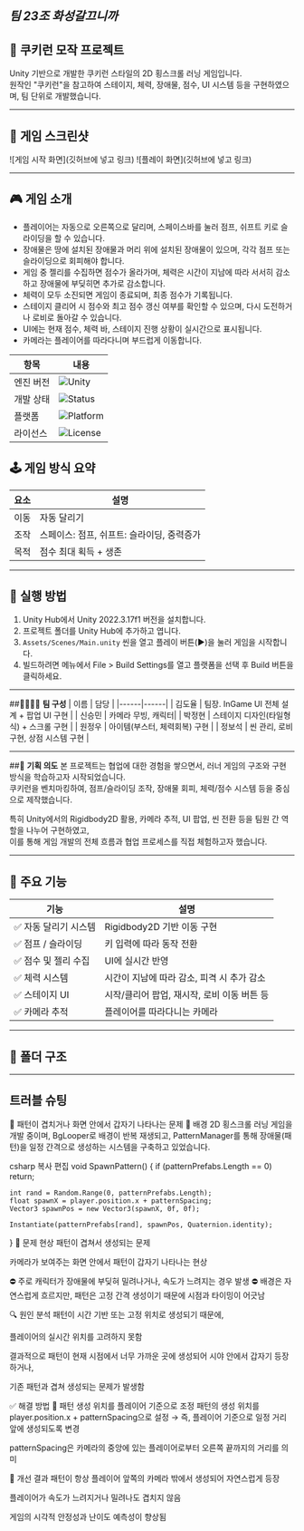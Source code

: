 ## ***팀 23조 화성갈끄니까*** 




## 🍪 **쿠키런 모작 프로젝트**

Unity 기반으로 개발한 쿠키런 스타일의 2D 횡스크롤 러닝 게임입니다.  
원작인 "쿠키런"을 참고하여 스테이지, 체력, 장애물, 점수, UI 시스템 등을 구현하였으며, 팀 단위로 개발했습니다.

---

## 📸 게임 스크린샷

![게임 시작 화면](깃허브에 넣고 링크)
![플레이 화면](깃허브에 넣고 링크)

---

## 🎮 **게임 소개**

- 플레이어는 자동으로 오른쪽으로 달리며, 스페이스바를 눌러 점프, 쉬프트 키로 슬라이딩을 할 수 있습니다.
- 장애물은 땅에 설치된 장애물과 머리 위에 설치된 장애물이 있으며, 각각 점프 또는 슬라이딩으로 회피해야 합니다.
- 게임 중 젤리를 수집하면 점수가 올라가며, 체력은 시간이 지남에 따라 서서히 감소하고 장애물에 부딪히면 추가로 감소합니다.
- 체력이 모두 소진되면 게임이 종료되며, 최종 점수가 기록됩니다.
- 스테이지 클리어 시 점수와 최고 점수 갱신 여부를 확인할 수 있으며, 다시 도전하거나 로비로 돌아갈 수 있습니다.
- UI에는 현재 점수, 체력 바, 스테이지 진행 상황이 실시간으로 표시됩니다.
- 카메라는 플레이어를 따라다니며 부드럽게 이동합니다.

| 항목       | 내용                                                                 |
|------------|----------------------------------------------------------------------|
| 엔진 버전 | ![Unity](https://img.shields.io/badge/Engine-Unity_2022.3.17f1_LTS-blue) |
| 개발 상태 | ![Status](https://img.shields.io/badge/Status-Completed-brightgreen)   |
| 플랫폼   | ![Platform](https://img.shields.io/badge/Platform-PC-lightgrey)     |
| 라이선스  | ![License](https://img.shields.io/badge/License-Educational-red)    |


## 🕹️ **게임 방식 요약**

| 요소 | 설명 |
|------|------|
| 이동 | 자동 달리기 |
| 조작 | 스페이스: 점프, 쉬프트: 슬라이딩, 중력증가|
| 목적 | 점수 최대 획득 + 생존 |

---

## 🚀 실행 방법

1. Unity Hub에서 Unity 2022.3.17f1 버전을 설치합니다.
2. 프로젝트 폴더를 Unity Hub에 추가하고 엽니다.
3. `Assets/Scenes/Main.unity` 씬을 열고 플레이 버튼(▶️)을 눌러 게임을 시작합니다.
4. 빌드하려면 메뉴에서 File > Build Settings를 열고 플랫폼을 선택 후 Build 버튼을 클릭하세요.

---

##👨‍👩‍👧‍👦 **팀 구성**
| 이름 | 담당 |
|------|------|
| 김도율 | 팀장. InGame UI 전체 설계 + 팝업 UI 구현 |
| 신승민 | 카메라 무빙, 캐릭터|
| 박정현 | 스테이지 디자인(타일형식) + 스크롤 구현 |
| 원정우 | 아이템(부스터, 체력회복) 구현 |
| 정보석 | 씬 관리, 로비 구현, 상점 시스템 구현 |

---
##🎯 **기획 의도**
본 프로젝트는 협업에 대한 경험을 쌓으면서, 러너 게임의 구조와 구현 방식을 학습하고자 시작되었습니다.  
쿠키런을 벤치마킹하여, 점프/슬라이딩 조작, 장애물 회피, 체력/점수 시스템 등을 중심으로 제작했습니다.

특히 Unity에서의 Rigidbody2D 활용, 카메라 추적, UI 팝업, 씬 전환 등을 팀원 간 역할을 나누어 구현하였고,  
이를 통해 게임 개발의 전체 흐름과 협업 프로세스를 직접 체험하고자 했습니다.

---

## 🧩 **주요 기능**

| 기능 | 설명 |
|------|------|
| ✅ 자동 달리기 시스템 | Rigidbody2D 기반 이동 구현 |
| ✅ 점프 / 슬라이딩 | 키 입력에 따라 동작 전환 |
| ✅ 점수 및 젤리 수집 | UI에 실시간 반영 |
| ✅ 체력 시스템 | 시간이 지남에 따라 감소, 피격 시 추가 감소 |
| ✅ 스테이지 UI | 시작/클리어 팝업, 재시작, 로비 이동 버튼 등 |
| ✅ 카메라 추적 | 플레이어를 따라다니는 카메라 |

---

## 🧱 폴더 구조


---

## 트러블 슈팅

🎯 패턴이 겹치거나 화면 안에서 갑자기 나타나는 문제
🧩 배경
2D 횡스크롤 러닝 게임을 개발 중이며, BgLooper로 배경이 반복 재생되고, PatternManager를 통해 장애물(패턴)을 일정 간격으로 생성하는 시스템을 구축하고 있었습니다.

csharp
복사
편집
void SpawnPattern()
{
    if (patternPrefabs.Length == 0) return;

    int rand = Random.Range(0, patternPrefabs.Length);
    float spawnX = player.position.x + patternSpacing;
    Vector3 spawnPos = new Vector3(spawnX, 0f, 0f);

    Instantiate(patternPrefabs[rand], spawnPos, Quaternion.identity);
}
🐞 문제 현상
패턴이 겹쳐서 생성되는 문제

카메라가 보여주는 화면 안에서 패턴이 갑자기 나타나는 현상

⛔ 주로 캐릭터가 장애물에 부딪혀 밀려나거나, 속도가 느려지는 경우 발생
⛔ 배경은 자연스럽게 흐르지만, 패턴은 고정 간격 생성이기 때문에 시점과 타이밍이 어긋남

🔍 원인 분석
패턴이 시간 기반 또는 고정 위치로 생성되기 때문에,

플레이어의 실시간 위치를 고려하지 못함

결과적으로 패턴이 현재 시점에서 너무 가까운 곳에 생성되어 시야 안에서 갑자기 등장하거나,

기존 패턴과 겹쳐 생성되는 문제가 발생함

✅ 해결 방법
🎯 패턴 생성 위치를 플레이어 기준으로 조정
패턴의 생성 위치를 player.position.x + patternSpacing으로 설정
→ 즉, 플레이어 기준으로 일정 거리 앞에 생성되도록 변경

patternSpacing은 카메라의 중앙에 있는 플레이어로부터 오른쪽 끝까지의 거리를 의미

🧪 개선 결과
패턴이 항상 플레이어 앞쪽의 카메라 밖에서 생성되어 자연스럽게 등장

플레이어가 속도가 느려지거나 밀려나도 겹치지 않음

게임의 시각적 안정성과 난이도 예측성이 향상됨
